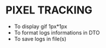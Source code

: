 # PIXEL TRACKING

- To display gif 1px*1px
- To format logs informations in DTO
- To save logs in file(s)
